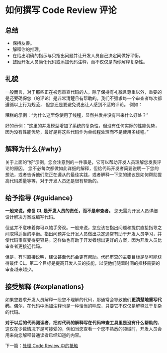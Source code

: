 # 如何撰写 Code Review 评论

## 总结

 - 保持友善。
 - 解释你的推理。
 - 在给出明确的指示与只指出问题并让开发人员自己决定间做好平衡。
 - 鼓励开发人员简化代码或添加代码注释，而不仅仅是向你解释复杂性。

## 礼貌

一般而言，对于那些正在被您审查代码的人，除了保持有礼貌且尊重以外，重要的是还要确保您（的评论）是非常清楚且有帮助的。我们不强求每一个审查者每次都遵循以上行为规范， 但您还是要避免说出让人感到不适的评论。 例如：

糟糕的示例：“为什么这里**你**使用了线程，显然并发并没有带来什么好处？”

好的示例：“这里的并发模型增加了系统的复杂性，但没有任何实际的性能优势，因为没有性能优势，最好是将这些代码作为单线程处理而不是使用多线程。”

## 解释为什么{#why}

关于上面的“好”示例，您会注意到的一件事是，它可以帮助开发人员理解您发表评论的原因。 您不必每次都做如此详细的解释，但给代码开发者简要说明一下您的想法，或者告诉他们您正在遵从的最佳实践，或者解释一下您的建议是如何帮助提高代码质量等等，对于开发人员还是很有帮助的。

## 给予指导 {#guidance}

**一般来说，修复 CL 是开发人员的责任，而不是审查者。** 您无需为开发人员详细设计解决方案或编写代码。

但这并不意味着你可以袖手旁观。一般来说，您应该在指出问题和提供直接指导之间取得适当的平衡。指出问题并让开发人员做出决定通常有助于开发人员学习，并使代码审查变得更容易。这样做也有助于开发者想出更好的方案，因为开发人员比审查者更接近代码。

但是，有时直接说明，建议甚至代码会更有帮助。代码审查的主要目标是尽可能获得最佳 CL。第二个目标是提高开发人员的技能，以便他们随着时间的推移需要的审查越来越少。

## 接受解释 {#explanations}

如果您要求开发人员解释一段您不理解的代码，那通常会导致他们**更清楚地重写代码**。偶尔，在代码中添加注释也是一种恰当的响应，只要它不仅仅是解释过于复杂的代码。

**对于以后的代码阅读者，把对代码的解释写在代码审查工具里是没有什么帮助的**。这仅在少数情况下是可接受的，例如当您查看一个您不熟悉的领域时，开发人员会用来向您解释普通读者已经知道的内容。

下一篇：[处理 Code Review 中的抵触](pushback.md)

